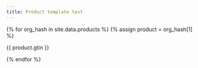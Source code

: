 ```yaml
---
title: Product template test
---
```


{% for org_hash in site.data.products %}
{% assign product = org_hash[1] %}





  
{{ product.gtin }}






  
  
{% endfor %}

